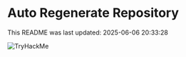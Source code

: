 # Auto Regenerate Repository

This README was last updated: 2025-06-06 20:33:28

 ![TryHackMe](https://tryhackme.com/badge/533634)
